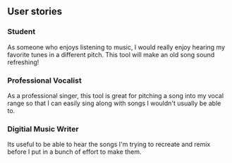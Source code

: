 ## User stories
                               
### Student
As someone who enjoys listening to music, I would really enjoy hearing my
favorite  tunes in a different pitch. This tool will make an old song sound refreshing!


### Professional Vocalist
As a professional singer, this tool is great for pitching a song into my vocal range
so that I can easily sing along with songs I wouldn't usually be able to.

### Digitial Music Writer
Its useful to be able to hear the songs I'm trying to recreate and remix before I put in
a bunch of effort to make them.